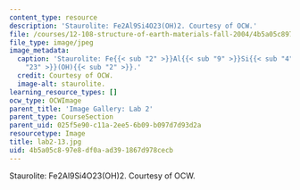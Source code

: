 ```yaml
---
content_type: resource
description: 'Staurolite: Fe2Al9Si4O23(OH)2. Courtesy of OCW.'
file: /courses/12-108-structure-of-earth-materials-fall-2004/4b5a05c897e8df0aad391867d978cecb_lab2-13.jpg
file_type: image/jpeg
image_metadata:
  caption: 'Staurolite: Fe{{< sub "2" >}}Al{{< sub "9" >}}Si{{< sub "4" >}}O{{< sub
    "23" >}}(OH){{< sub "2" >}}.'
  credit: Courtesy of OCW.
  image-alt: staurolite.
learning_resource_types: []
ocw_type: OCWImage
parent_title: 'Image Gallery: Lab 2'
parent_type: CourseSection
parent_uid: 025f5e90-c11a-2ee5-6b09-b097d7d93d2a
resourcetype: Image
title: lab2-13.jpg
uid: 4b5a05c8-97e8-df0a-ad39-1867d978cecb
---
```

Staurolite: Fe2Al9Si4O23(OH)2. Courtesy of OCW.

